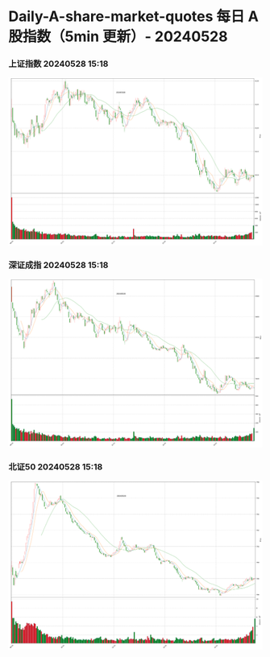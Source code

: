 
# Daily-A-share-market-quotes 每日 A 股指数（5min 更新）- 20240528

### 上证指数 20240528 15:18
![](./fig/2024/5/20240528-sh000001.png)

### 深证成指 20240528 15:18
![](./fig/2024/5/20240528-sz399001.png)

### 北证50 20240528 15:18
![](./fig/2024/5/20240528-bj899050.png)
